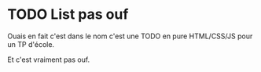 # TODO List pas ouf

Ouais en fait c'est dans le nom c'est une TODO en pure HTML/CSS/JS pour un TP d'école.

Et c'est vraiment pas ouf.
